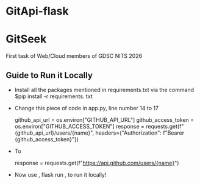 # GitApi-flask
# GitSeek
First task of Web/Cloud members of GDSC NITS 2026

## Guide to Run it Locally
- Install all the packages mentioned in requirements.txt via the command $pip install -r requirements. txt
- Change this piece of code in app.py, line number 14 to 17
  
  github_api_url = os.environ["GITHUB_API_URL"]
  github_access_token = os.environ["GITHUB_ACCESS_TOKEN"]
  response = requests.get(f"{github_api_url}/users/{name}", headers={"Authorization": f"Bearer {github_access_token}"})
  
- To
  
  response = requests.get(f"https://api.github.com/users/{name}")
  
- Now use , flask run , to run it locally!
